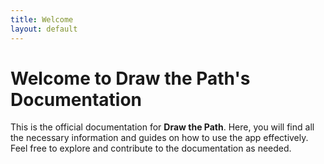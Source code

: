 ```yaml
---
title: Welcome
layout: default
---
```


# Welcome to Draw the Path's Documentation

This is the official documentation for **Draw the Path**. Here, you will find all the necessary information and guides on how to use the app effectively.  
Feel free to explore and contribute to the documentation as needed.
